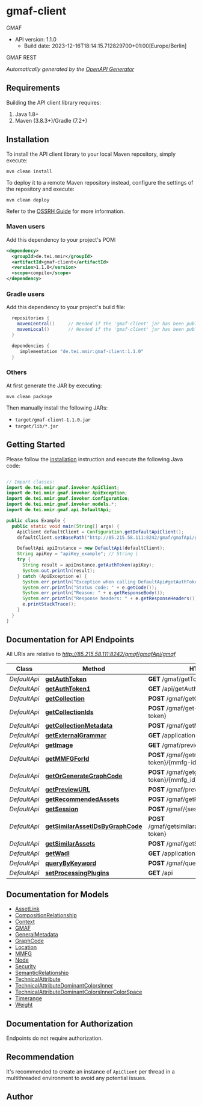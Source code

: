 # gmaf-client

GMAF
- API version: 1.1.0
  - Build date: 2023-12-16T18:14:15.712829700+01:00[Europe/Berlin]

GMAF REST


*Automatically generated by the [OpenAPI Generator](https://openapi-generator.tech)*


## Requirements

Building the API client library requires:
1. Java 1.8+
2. Maven (3.8.3+)/Gradle (7.2+)

## Installation

To install the API client library to your local Maven repository, simply execute:

```shell
mvn clean install
```

To deploy it to a remote Maven repository instead, configure the settings of the repository and execute:

```shell
mvn clean deploy
```

Refer to the [OSSRH Guide](http://central.sonatype.org/pages/ossrh-guide.html) for more information.

### Maven users

Add this dependency to your project's POM:

```xml
<dependency>
  <groupId>de.tei.mmir</groupId>
  <artifactId>gmaf-client</artifactId>
  <version>1.1.0</version>
  <scope>compile</scope>
</dependency>
```

### Gradle users

Add this dependency to your project's build file:

```groovy
  repositories {
    mavenCentral()     // Needed if the 'gmaf-client' jar has been published to maven central.
    mavenLocal()       // Needed if the 'gmaf-client' jar has been published to the local maven repo.
  }

  dependencies {
     implementation "de.tei.mmir:gmaf-client:1.1.0"
  }
```

### Others

At first generate the JAR by executing:

```shell
mvn clean package
```

Then manually install the following JARs:

* `target/gmaf-client-1.1.0.jar`
* `target/lib/*.jar`

## Getting Started

Please follow the [installation](#installation) instruction and execute the following Java code:

```java

// Import classes:
import de.tei.mmir.gmaf.invoker.ApiClient;
import de.tei.mmir.gmaf.invoker.ApiException;
import de.tei.mmir.gmaf.invoker.Configuration;
import de.tei.mmir.gmaf.invoker.models.*;
import de.tei.mmir.gmaf.api.DefaultApi;

public class Example {
  public static void main(String[] args) {
    ApiClient defaultClient = Configuration.getDefaultApiClient();
    defaultClient.setBasePath("http://85.215.58.111:8242/gmaf/gmafApi/gmaf");

    DefaultApi apiInstance = new DefaultApi(defaultClient);
    String apiKey = "apiKey_example"; // String | 
    try {
      String result = apiInstance.getAuthToken(apiKey);
      System.out.println(result);
    } catch (ApiException e) {
      System.err.println("Exception when calling DefaultApi#getAuthToken");
      System.err.println("Status code: " + e.getCode());
      System.err.println("Reason: " + e.getResponseBody());
      System.err.println("Response headers: " + e.getResponseHeaders());
      e.printStackTrace();
    }
  }
}

```

## Documentation for API Endpoints

All URIs are relative to *http://85.215.58.111:8242/gmaf/gmafApi/gmaf*

Class | Method | HTTP request | Description
------------ | ------------- | ------------- | -------------
*DefaultApi* | [**getAuthToken**](docs/DefaultApi.md#getAuthToken) | **GET** /gmaf/getToken/{api-key} | 
*DefaultApi* | [**getAuthToken1**](docs/DefaultApi.md#getAuthToken1) | **GET** /api/getAuthToken | 
*DefaultApi* | [**getCollection**](docs/DefaultApi.md#getCollection) | **POST** /gmaf/getCollection/{auth-token} | 
*DefaultApi* | [**getCollectionIds**](docs/DefaultApi.md#getCollectionIds) | **POST** /gmaf/get-collection-ids/{auth-token} | 
*DefaultApi* | [**getCollectionMetadata**](docs/DefaultApi.md#getCollectionMetadata) | **POST** /gmaf/getMetadata/{auth-token} | 
*DefaultApi* | [**getExternalGrammar**](docs/DefaultApi.md#getExternalGrammar) | **GET** /application.wadl/{path} | 
*DefaultApi* | [**getImage**](docs/DefaultApi.md#getImage) | **GET** /gmaf/preview/{auth-token}/{id} | 
*DefaultApi* | [**getMMFGForId**](docs/DefaultApi.md#getMMFGForId) | **POST** /gmaf/getmmfg/{auth-token}/{mmfg-id} | 
*DefaultApi* | [**getOrGenerateGraphCode**](docs/DefaultApi.md#getOrGenerateGraphCode) | **POST** /gmaf/getgc/{auth-token}/{mmfg_id} | 
*DefaultApi* | [**getPreviewURL**](docs/DefaultApi.md#getPreviewURL) | **POST** /gmaf/preview/{auth-token}/{id} | 
*DefaultApi* | [**getRecommendedAssets**](docs/DefaultApi.md#getRecommendedAssets) | **POST** /gmaf/getRec/{auth-token}/{id} | 
*DefaultApi* | [**getSession**](docs/DefaultApi.md#getSession) | **POST** /gmaf/{session}/{api-key} | 
*DefaultApi* | [**getSimilarAssetIDsByGraphCode**](docs/DefaultApi.md#getSimilarAssetIDsByGraphCode) | **POST** /gmaf/getsimilarassetsbygraphcode/{auth-token} | 
*DefaultApi* | [**getSimilarAssets**](docs/DefaultApi.md#getSimilarAssets) | **POST** /gmaf/getSim/{auth-token}/{id} | 
*DefaultApi* | [**getWadl**](docs/DefaultApi.md#getWadl) | **GET** /application.wadl | 
*DefaultApi* | [**queryByKeyword**](docs/DefaultApi.md#queryByKeyword) | **POST** /gmaf/query/{auth-token}/{query} | 
*DefaultApi* | [**setProcessingPlugins**](docs/DefaultApi.md#setProcessingPlugins) | **GET** /api | 


## Documentation for Models

 - [AssetLink](docs/AssetLink.md)
 - [CompositionRelationship](docs/CompositionRelationship.md)
 - [Context](docs/Context.md)
 - [GMAF](docs/GMAF.md)
 - [GeneralMetadata](docs/GeneralMetadata.md)
 - [GraphCode](docs/GraphCode.md)
 - [Location](docs/Location.md)
 - [MMFG](docs/MMFG.md)
 - [Node](docs/Node.md)
 - [Security](docs/Security.md)
 - [SemanticRelationship](docs/SemanticRelationship.md)
 - [TechnicalAttribute](docs/TechnicalAttribute.md)
 - [TechnicalAttributeDominantColorsInner](docs/TechnicalAttributeDominantColorsInner.md)
 - [TechnicalAttributeDominantColorsInnerColorSpace](docs/TechnicalAttributeDominantColorsInnerColorSpace.md)
 - [Timerange](docs/Timerange.md)
 - [Weight](docs/Weight.md)


<a id="documentation-for-authorization"></a>
## Documentation for Authorization

Endpoints do not require authorization.


## Recommendation

It's recommended to create an instance of `ApiClient` per thread in a multithreaded environment to avoid any potential issues.

## Author



